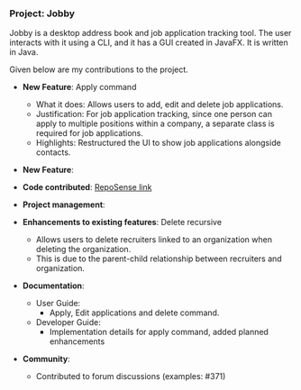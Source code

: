 <div class="reset-page-break-defaults" markdown="1">

### Project: Jobby

Jobby is a desktop address book and job application tracking tool. The user interacts with it using a CLI, and it has a GUI created in JavaFX. It is written in Java.

Given below are my contributions to the project.

* **New Feature**: Apply command
    * What it does: Allows users to add, edit and delete job applications.
    * Justification: For job application tracking, since one person can apply to multiple positions within a company, a separate class is required for job applications.
    * Highlights: Restructured the UI to show job applications alongside contacts. 

* **New Feature**:

* **Code contributed**: [RepoSense link](https://nus-cs2103-ay2324s1.github.io/tp-dashboard/?search=AY2324S1-CS2103T-W08-3&sort=groupTitle&sortWithin=title&timeframe=commit&mergegroup=&groupSelect=groupByRepos&breakdown=true&checkedFileTypes=docs~functional-code~test-code~other&since=2023-09-22&tabOpen=true&tabType=authorship&tabAuthor=CJ-Lee01&tabRepo=AY2324S1-CS2103T-W08-3%2Ftp%5Bmaster%5D&authorshipIsMergeGroup=false&authorshipFileTypes=docs~other~functional-code~test-code&authorshipIsBinaryFileTypeChecked=false&authorshipIsIgnoredFilesChecked=false)

* **Project management**:

* **Enhancements to existing features**: Delete recursive
  * Allows users to delete recruiters linked to an organization when deleting the organization.
  * This is due to the parent-child relationship between recruiters and organization.


* **Documentation**:
    * User Guide:
        * Apply, Edit applications and delete command.
    * Developer Guide:
        * Implementation details for apply command, added planned enhancements  

* **Community**:
    * Contributed to forum discussions (examples: #371)

</div>
